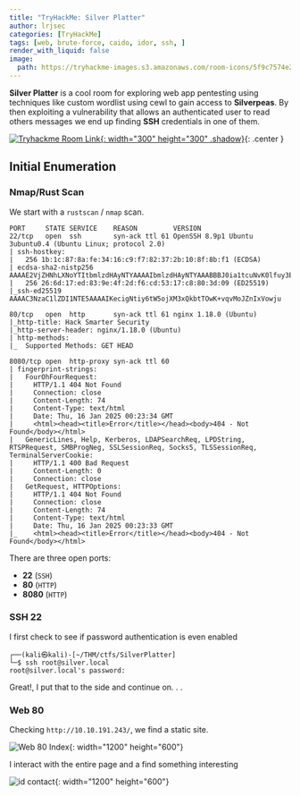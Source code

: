 ```yaml
---
title: "TryHackMe: Silver Platter"
author: lrjsec
categories: [TryHackMe]
tags: [web, brute-force, caido, idor, ssh, ]
render_with_liquid: false
image:
  path: https://tryhackme-images.s3.amazonaws.com/room-icons/5f9c7574e201fe31dad228fc-1718362240227
---
```


**Silver Platter** is a cool room for exploring web app pentesting using techniques like custom wordlist using cewl to gain access to **Silverpeas**. By then exploiting a vulnerability that allows an authenticated user to read others messages we end up finding **SSH** credentials in one of them.

[![Tryhackme Room Link](room_card.webp){: width="300" height="300" .shadow}](https://tryhackme.com/r/room/silverplatter){: .center }

## Initial Enumeration

### Nmap/Rust Scan

We start with a `rustscan` / `nmap` scan.

```console
PORT     STATE SERVICE    REASON         VERSION
22/tcp   open  ssh        syn-ack ttl 61 OpenSSH 8.9p1 Ubuntu 3ubuntu0.4 (Ubuntu Linux; protocol 2.0)
| ssh-hostkey: 
|   256 1b:1c:87:8a:fe:34:16:c9:f7:82:37:2b:10:8f:8b:f1 (ECDSA)
| ecdsa-sha2-nistp256 AAAAE2VjZHNhLXNoYTItbmlzdHAyNTYAAAAIbmlzdHAyNTYAAABBBJ0ia1tcuNvK0lfuy3Ep2dsElFfxouO3VghX5Rltu77M33pFvTeCn9t5A8NReq3felAqPi+p+/0eRRfYuaeHRT4=
|   256 26:6d:17:ed:83:9e:4f:2d:f6:cd:53:17:c8:80:3d:09 (ED25519)
|_ssh-ed25519 AAAAC3NzaC1lZDI1NTE5AAAAIKecigNtiy6tW5ojXM3xQkbtTOwK+vqvMoJZnIxVowju

80/tcp   open  http       syn-ack ttl 61 nginx 1.18.0 (Ubuntu)
|_http-title: Hack Smarter Security
|_http-server-header: nginx/1.18.0 (Ubuntu)
| http-methods: 
|_  Supported Methods: GET HEAD

8080/tcp open  http-proxy syn-ack ttl 60
| fingerprint-strings: 
|   FourOhFourRequest: 
|     HTTP/1.1 404 Not Found
|     Connection: close
|     Content-Length: 74
|     Content-Type: text/html
|     Date: Thu, 16 Jan 2025 00:23:34 GMT
|     <html><head><title>Error</title></head><body>404 - Not Found</body></html>
|   GenericLines, Help, Kerberos, LDAPSearchReq, LPDString, RTSPRequest, SMBProgNeg, SSLSessionReq, Socks5, TLSSessionReq, TerminalServerCookie: 
|     HTTP/1.1 400 Bad Request
|     Content-Length: 0
|     Connection: close
|   GetRequest, HTTPOptions: 
|     HTTP/1.1 404 Not Found
|     Connection: close
|     Content-Length: 74
|     Content-Type: text/html
|     Date: Thu, 16 Jan 2025 00:23:33 GMT
|_    <html><head><title>Error</title></head><body>404 - Not Found</body></html>
```

There are three open ports:

- **22** (`SSH`)
- **80** (`HTTP`)
- **8080** (`HTTP`)

### SSH 22

I first check to see if password authentication is even enabled

```
┌──(kali㉿kali)-[~/THM/ctfs/SilverPlatter]
└─$ ssh root@silver.local 
root@silver.local's password:
```

Great!, I put that to the side and continue on. . .

### Web 80

Checking `http://10.10.191.243/`, we find a static site.

![Web 80 Index](web_80_index.png){: width="1200" height="600"}

I interact with the entire page and a find something interesting

![id contact](idcontact.png){: width="1200" height="600"}



<style>
.center img {        
  display:block;
  margin-left:auto;
  margin-right:auto;
}
.wrap pre{
    white-space: pre-wrap;
}
</style>
